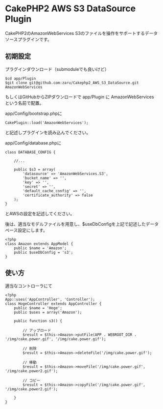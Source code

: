 CakePHP2 AWS S3 DataSource Plugin
==========================

CakePHP2のAmazonWebServices S3のファイルを操作をサポートするデータソースプラグインです。

初期設定
------------

プラグインダウンロード（submoduleでも良いけど）

	$cd app/Plugin
	$git clone git@github.com:zaru/Cakephp2_AWS_S3_DataSource.git AmazonWebServices

もしくはGitHubからZIPダウンロードで app/Plugin に AmazonWebServices という名前で配置。

app/Config/bootstrap.phpに

	CakePlugin::load('AmazonWebServices');

と記述しプラグインを読み込んでください。

app/Config/database.phpに

	class DATABASE_CONFIG {
		
		//...
		
		public $s3 = array(
			'datasource' => 'AmazonWebServices.S3',
			'bucket_name' => '',
			'key' => '',
			'secret' => '',
			'default_cache_config' => '',
			'certificate_authority' => false
		);
	}

とAWSの設定を記述してください。

後は、適当なモデルファイルを用意し、$useDbConfigを上記で記述したデータベース設定にします。

	<?php
	class Amazon extends AppModel {
		public $name = 'Amazon';
		public $useDbConfig = 's3';
	}


使い方
------------

適当なコントローラにて

	<?php
	App::uses('AppController', 'Controller');
	class HogeController extends AppController {
		public $name = 'Hoge';
		public $uses = array('Amazon');
		
		public function s3() {
			
			// アップロード
			$result = $this->Amazon->putFile(APP . WEBROOT_DIR . '/img/cake.power.gif', '/img/cake.power.gif');
			
			// 削除
			$result = $this->Amazon->deleteFile('/img/cake.power.gif');
			
			// 移動
			$result = $this->Amazon->moveFile('/img/cake.power.gif', '/img/cake.power2.gif');
			
			// コピー
			$result = $this->Amazon->copyFile('/img/cake.power.gif', '/img/cake.power2.gif');
			
		}
	}
